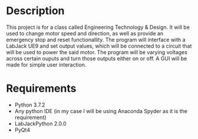 # Description
This project is for a class called Engineering Technology & Design. It will be used to 
change motor speed and direction, as well as provide an emergency stop and reset 
functionallity. The program will interface with a LabJack UE9 and set output values, which 
will be connected to a circuit that will be used to power the said motor. The program will 
be varying voltages across certain ouputs and turn those outputs either on or off. A GUI 
will be made for simple user interaction.

# Requirements
* Python 3.7.2
* Any python IDE (in my case I will be using Anaconda Spyder as it is the requirement)
* LabJackPython 2.0.0
* PyQt4
